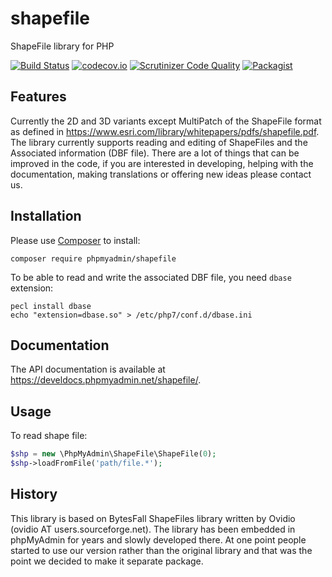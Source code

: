 # shapefile
ShapeFile library for PHP

[![Build Status](https://travis-ci.org/phpmyadmin/shapefile.svg?branch=master)](https://travis-ci.org/phpmyadmin/shapefile)
[![codecov.io](https://codecov.io/github/phpmyadmin/shapefile/coverage.svg?branch=master)](https://codecov.io/github/phpmyadmin/shapefile?branch=master)
[![Scrutinizer Code Quality](https://scrutinizer-ci.com/g/phpmyadmin/shapefile/badges/quality-score.png?b=master)](https://scrutinizer-ci.com/g/phpmyadmin/shapefile/?branch=master)
[![Packagist](https://img.shields.io/packagist/dt/phpmyadmin/shapefile.svg)](https://packagist.org/packages/phpmyadmin/shapefile)

## Features

Currently the 2D and 3D variants except MultiPatch of the ShapeFile format as
defined in https://www.esri.com/library/whitepapers/pdfs/shapefile.pdf. The
library currently supports reading and editing of ShapeFiles and the Associated
information (DBF file). There are a lot of things that can be improved in the
code, if you are interested in developing, helping with the documentation,
making translations or offering new ideas please contact us.

## Installation

Please use [Composer][1] to install:

```
composer require phpmyadmin/shapefile
```

To be able to read and write the associated DBF file, you need ``dbase``
extension:

```
pecl install dbase
echo "extension=dbase.so" > /etc/php7/conf.d/dbase.ini
```

## Documentation

The API documentation is available at
<https://develdocs.phpmyadmin.net/shapefile/>.

## Usage

To read shape file:

```php
$shp = new \PhpMyAdmin\ShapeFile\ShapeFile(0);
$shp->loadFromFile('path/file.*');
```

## History

This library is based on BytesFall ShapeFiles library written by Ovidio (ovidio
AT users.sourceforge.net). The library has been embedded in phpMyAdmin for
years and slowly developed there. At one point people started to use our
version rather than the original library and that was the point we decided to
make it separate package.

[1]:https://getcomposer.org/

